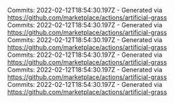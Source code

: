 Commits: 2022-02-12T18:54:30.197Z - Generated via https://github.com/marketplace/actions/artificial-grass
<br>
Commits: 2022-02-12T18:54:30.197Z - Generated via https://github.com/marketplace/actions/artificial-grass
<br>
Commits: 2022-02-12T18:54:30.197Z - Generated via https://github.com/marketplace/actions/artificial-grass
<br>
Commits: 2022-02-12T18:54:30.197Z - Generated via https://github.com/marketplace/actions/artificial-grass
<br>
Commits: 2022-02-12T18:54:30.197Z - Generated via https://github.com/marketplace/actions/artificial-grass
<br>
Commits: 2022-02-12T18:54:30.197Z - Generated via https://github.com/marketplace/actions/artificial-grass
<br>
